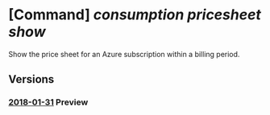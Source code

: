 # [Command] _consumption pricesheet show_

Show the price sheet for an Azure subscription within a billing period.

## Versions

### [2018-01-31](/Resources/mgmt-plane/L3N1YnNjcmlwdGlvbnMve30vcHJvdmlkZXJzL21pY3Jvc29mdC5iaWxsaW5nL2JpbGxpbmdwZXJpb2RzL3t9L3Byb3ZpZGVycy9taWNyb3NvZnQuY29uc3VtcHRpb24vcHJpY2VzaGVldHMvZGVmYXVsdA==/2018-01-31.xml) **Preview**

<!-- mgmt-plane /subscriptions/{}/providers/microsoft.billing/billingperiods/{}/providers/microsoft.consumption/pricesheets/default 2018-01-31 -->
<!-- mgmt-plane /subscriptions/{}/providers/microsoft.consumption/pricesheets/default 2018-01-31 -->
